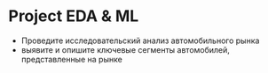 # Project EDA & ML 
- Проведите исследовательский анализ автомобильного рынка
- выявите и опишите ключевые сегменты автомобилей, представленные на рынке
